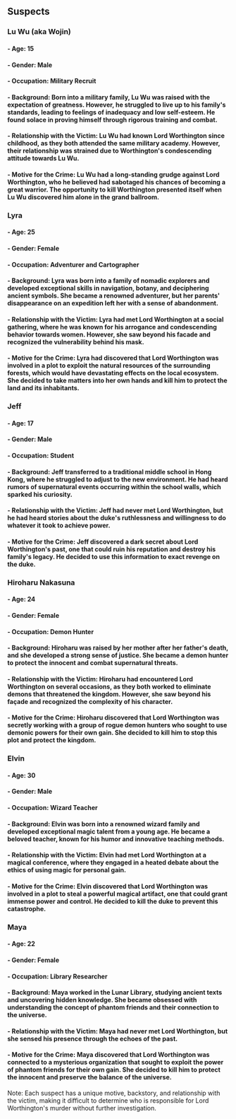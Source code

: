 ## Suspects
### Lu Wu (aka Wojin)
#### - Age: 15
#### - Gender: Male
#### - Occupation: Military Recruit
#### - Background: Born into a military family, Lu Wu was raised with the expectation of greatness. However, he struggled to live up to his family's standards, leading to feelings of inadequacy and low self-esteem. He found solace in proving himself through rigorous training and combat.
#### - Relationship with the Victim: Lu Wu had known Lord Worthington since childhood, as they both attended the same military academy. However, their relationship was strained due to Worthington's condescending attitude towards Lu Wu.
#### - Motive for the Crime: Lu Wu had a long-standing grudge against Lord Worthington, who he believed had sabotaged his chances of becoming a great warrior. The opportunity to kill Worthington presented itself when Lu Wu discovered him alone in the grand ballroom.

### Lyra
#### - Age: 25
#### - Gender: Female
#### - Occupation: Adventurer and Cartographer
#### - Background: Lyra was born into a family of nomadic explorers and developed exceptional skills in navigation, botany, and deciphering ancient symbols. She became a renowned adventurer, but her parents' disappearance on an expedition left her with a sense of abandonment.
#### - Relationship with the Victim: Lyra had met Lord Worthington at a social gathering, where he was known for his arrogance and condescending behavior towards women. However, she saw beyond his facade and recognized the vulnerability behind his mask.
#### - Motive for the Crime: Lyra had discovered that Lord Worthington was involved in a plot to exploit the natural resources of the surrounding forests, which would have devastating effects on the local ecosystem. She decided to take matters into her own hands and kill him to protect the land and its inhabitants.

### Jeff
#### - Age: 17
#### - Gender: Male
#### - Occupation: Student
#### - Background: Jeff transferred to a traditional middle school in Hong Kong, where he struggled to adjust to the new environment. He had heard rumors of supernatural events occurring within the school walls, which sparked his curiosity.
#### - Relationship with the Victim: Jeff had never met Lord Worthington, but he had heard stories about the duke's ruthlessness and willingness to do whatever it took to achieve power.
#### - Motive for the Crime: Jeff discovered a dark secret about Lord Worthington's past, one that could ruin his reputation and destroy his family's legacy. He decided to use this information to exact revenge on the duke.

### Hiroharu Nakasuna
#### - Age: 24
#### - Gender: Female
#### - Occupation: Demon Hunter
#### - Background: Hiroharu was raised by her mother after her father's death, and she developed a strong sense of justice. She became a demon hunter to protect the innocent and combat supernatural threats.
#### - Relationship with the Victim: Hiroharu had encountered Lord Worthington on several occasions, as they both worked to eliminate demons that threatened the kingdom. However, she saw beyond his façade and recognized the complexity of his character.
#### - Motive for the Crime: Hiroharu discovered that Lord Worthington was secretly working with a group of rogue demon hunters who sought to use demonic powers for their own gain. She decided to kill him to stop this plot and protect the kingdom.

### Elvin
#### - Age: 30
#### - Gender: Male
#### - Occupation: Wizard Teacher
#### - Background: Elvin was born into a renowned wizard family and developed exceptional magic talent from a young age. He became a beloved teacher, known for his humor and innovative teaching methods.
#### - Relationship with the Victim: Elvin had met Lord Worthington at a magical conference, where they engaged in a heated debate about the ethics of using magic for personal gain.
#### - Motive for the Crime: Elvin discovered that Lord Worthington was involved in a plot to steal a powerful magical artifact, one that could grant immense power and control. He decided to kill the duke to prevent this catastrophe.

### Maya
#### - Age: 22
#### - Gender: Female
#### - Occupation: Library Researcher
#### - Background: Maya worked in the Lunar Library, studying ancient texts and uncovering hidden knowledge. She became obsessed with understanding the concept of phantom friends and their connection to the universe.
#### - Relationship with the Victim: Maya had never met Lord Worthington, but she sensed his presence through the echoes of the past.
#### - Motive for the Crime: Maya discovered that Lord Worthington was connected to a mysterious organization that sought to exploit the power of phantom friends for their own gain. She decided to kill him to protect the innocent and preserve the balance of the universe.

Note: Each suspect has a unique motive, backstory, and relationship with the victim, making it difficult to determine who is responsible for Lord Worthington's murder without further investigation.